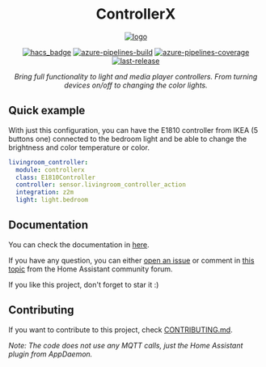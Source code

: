 <div align="center">

<h1>ControllerX</h1>

[![logo](https://github.com/xaviml/controllerx/raw/dev/docs/android-chrome-192x192.png)](https://github.com/xaviml/controllerx/releases)

[![hacs_badge](https://img.shields.io/badge/HACS-Default-orange.svg?style=for-the-badge)](https://github.com/hacs/integration)
[![azure-pipelines-build](https://img.shields.io/azure-devops/build/xaviml93/ControllerX/1/master.svg?style=for-the-badge)](https://dev.azure.com/xaviml93/ControllerX/_build/latest?definitionId=1&branchName=master)
[![azure-pipelines-coverage](https://img.shields.io/azure-devops/coverage/xaviml93/ControllerX/1/master.svg?style=for-the-badge)](https://dev.azure.com/xaviml93/ControllerX/_build/latest?definitionId=1&branchName=master)
[![last-release](https://img.shields.io/github/v/release/xaviml/controllerx.svg?style=for-the-badge)](https://github.com/xaviml/controllerx/releases)

_Bring full functionality to light and media player controllers. From turning devices on/off to changing the color lights._


</div>

## Quick example

With just this configuration, you can have the E1810 controller from IKEA (5 buttons one) connected to the bedroom light and be able to change the brightness and color temperature or color.

```yaml
livingroom_controller:
  module: controllerx
  class: E1810Controller
  controller: sensor.livingroom_controller_action
  integration: z2m
  light: light.bedroom
```

## Documentation

You can check the documentation in [here](https://xaviml.github.io/controllerx/).

If you have any question, you can either [open an issue](https://github.com/xaviml/controllerx/issues/new/choose) or comment in [this topic](https://community.home-assistant.io/t/controllerx-bring-full-functionality-to-light-and-media-player-controllers/148855) from the Home Assistant community forum.

If you like this project, don't forget to star it :)

## Contributing

If you want to contribute to this project, check [CONTRIBUTING.md](https://github.com/xaviml/controllerx/blob/master/CONTRIBUTING.md).

_Note: The code does not use any MQTT calls, just the Home Assistant plugin from AppDaemon._
